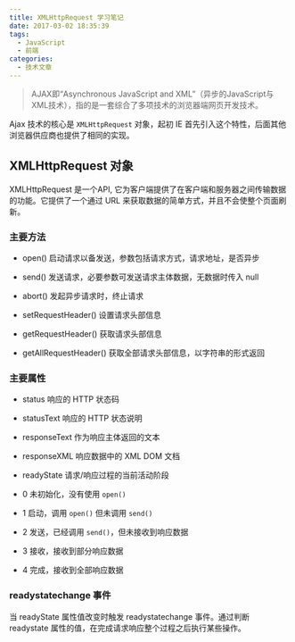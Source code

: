 ```yaml
---
title: XMLHttpRequest 学习笔记
date: 2017-03-02 18:35:39
tags: 
  - JavaScript
  - 前端
categories:
  - 技术文章
---
```


> AJAX即“Asynchronous JavaScript and XML”（异步的JavaScript与XML技术），指的是一套综合了多项技术的浏览器端网页开发技术。

Ajax 技术的核心是 `XMLHttpRequest` 对象，起初 IE 首先引入这个特性，后面其他浏览器供应商也提供了相同的实现。

## XMLHttpRequest 对象

XMLHttpRequest 是一个API, 它为客户端提供了在客户端和服务器之间传输数据的功能。它提供了一个通过 URL 来获取数据的简单方式，并且不会使整个页面刷新。

<!--more-->

### 主要方法

- open() 启动请求以备发送，参数包括请求方式，请求地址，是否异步

- send() 发送请求，必要参数可发送请求主体数据，无数据时传入 null

- abort() 发起异步请求时，终止请求

- setRequestHeader() 设置请求头部信息

- getRequestHeader() 获取请求头部信息

- getAllRequestHeader() 获取全部请求头部信息，以字符串的形式返回

### 主要属性

- status 响应的 HTTP 状态码

- statusText 响应的 HTTP 状态说明

- responseText 作为响应主体返回的文本

- responseXML 响应数据中的 XML DOM 文档

- readyState 请求/响应过程的当前活动阶段

 - 0 未初始化，没有使用 `open()`

 - 1 启动，调用 `open()` 但未调用 `send()`

 - 2 发送，已经调用 `send()`，但未接收到响应数据

 - 3 接收，接收到部分响应数据

 - 4 完成，接收到全部响应数据

### readystatechange 事件

当 readyState 属性值改变时触发 readystatechange 事件。通过判断 readystate 属性的值，在完成请求响应整个过程之后执行某些操作。
